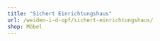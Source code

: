 ```yaml
---
title: "Sichert Einrichtungshaus"
url: /weiden-i-d-opf/sichert-einrichtungshaus/
shop: Möbel
---
```

